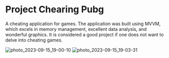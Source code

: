 
# Project Chearing Pubg

A cheating application for games. The application was built using MVVM, which excels in memory management, excellent data analysis, and wonderful graphics. It is considered a good project if one does not want to delve into cheating games.


![photo_2023-09-15_19-00-10](https://github.com/CP0004/CP-Cheating/assets/90915776/9f4ff7e3-9439-4177-a2ed-5b0b20577f93)
![photo_2023-09-15_19-03-31](https://github.com/CP0004/CP-Cheating/assets/90915776/6ad14509-7c2f-489d-8ab8-38e7d4852caa)
